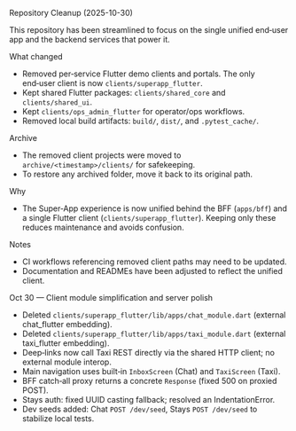 Repository Cleanup (2025-10-30)

This repository has been streamlined to focus on the single unified end‑user app and the backend services that power it.

What changed
- Removed per‑service Flutter demo clients and portals. The only end‑user client is now `clients/superapp_flutter`.
- Kept shared Flutter packages: `clients/shared_core` and `clients/shared_ui`.
- Kept `clients/ops_admin_flutter` for operator/ops workflows.
- Removed local build artifacts: `build/`, `dist/`, and `.pytest_cache/`.

Archive
- The removed client projects were moved to `archive/<timestamp>/clients/` for safekeeping.
- To restore any archived folder, move it back to its original path.

Why
- The Super‑App experience is now unified behind the BFF (`apps/bff`) and a single Flutter client (`clients/superapp_flutter`). Keeping only these reduces maintenance and avoids confusion.

Notes
- CI workflows referencing removed client paths may need to be updated.
- Documentation and READMEs have been adjusted to reflect the unified client.

Oct 30 — Client module simplification and server polish
- Deleted `clients/superapp_flutter/lib/apps/chat_module.dart` (external chat_flutter embedding).
- Deleted `clients/superapp_flutter/lib/apps/taxi_module.dart` (external taxi_flutter embedding).
- Deep‑links now call Taxi REST directly via the shared HTTP client; no external module interop.
- Main navigation uses built‑in `InboxScreen` (Chat) and `TaxiScreen` (Taxi).
- BFF catch‑all proxy returns a concrete `Response` (fixed 500 on proxied POST).
- Stays auth: fixed UUID casting fallback; resolved an IndentationError.
- Dev seeds added: Chat `POST /dev/seed`, Stays `POST /dev/seed` to stabilize local tests.
